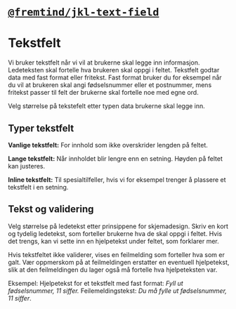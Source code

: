 # [`@fremtind/jkl-text-field`](https://fremtind.github.io/jokul/components/textfield/)

# Tekstfelt
Vi bruker tekstfelt når vi vil at brukerne skal legge inn informasjon. Ledeteksten skal fortelle hva brukeren skal oppgi i feltet. Tekstfelt godtar data med fast format eller fritekst. Fast format bruker du for eksempel når du vil at brukeren skal angi fødselsnummer eller et postnummer, mens fritekst passer til felt der brukerne skal fortelle noe med egne ord.

Velg størrelse på tekstefelt etter typen data brukerne skal legge inn. 

## Typer tekstfelt
**Vanlige tekstfelt:** 
For innhold som ikke overskrider lengden på feltet.

**Lange tekstfelt:** 
Når innholdet blir lengre enn en setning. Høyden på feltet kan justeres.

**Inline tekstfelt:** 
Til spesialtilfeller, hvis vi for eksempel trenger å plassere et tekstfelt i en setning.

## Tekst og validering
Velg størrelse på ledetekst etter prinsippene for skjemadesign. Skriv en kort og tydelig ledetekst, som  forteller brukerne hva de skal oppgi i feltet. Hvis det trengs, kan vi sette inn en hjelpetekst under feltet, som forklarer mer.

Hvis tekstfeltet ikke validerer, vises en feilmelding som forteller hva som er galt. Vær oppmerskom på at feilmeldingen erstatter en eventuell hjelpetekst, slik at den feilmeldingen du lager også må fortelle hva hjelpeteksten var.

Eksempel:
Hjelpetekst for et tekstfelt med fast format: _Fyll ut fødselsnummer, 11 siffer._  Feilemeldingstekst: _Du må fylle ut fødselsnummer, 11 siffer_. 
